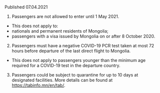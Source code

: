Published 07.04.2021
1. Passengers are not allowed to enter until 1 May 2021.
- This does not apply to:
- nationals and permanent residents of Mongolia;
- passengers with a visa issued by Mongolia on or after 8 October 2020. 
2. Passengers must have a negative COVID-19 PCR test taken at most 72 hours before departure of the last direct flight to Mongolia. 
- This does not apply to passengers younger than the minimum age required for a COVID-19 test in the departure country.
3. Passengers could be subject to quarantine for up to 10 days at designated facilities. More details can be found at <a href="https://tabinfo.mn/en/tab/">https://tabinfo.mn/en/tab/</a>.

